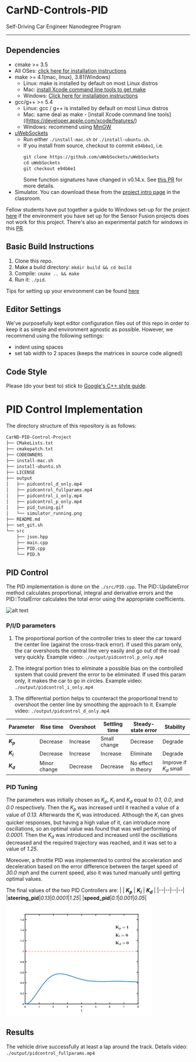 # CarND-Controls-PID
Self-Driving Car Engineer Nanodegree Program

---

[//]: # (Image References)

[simulator]: ./output/simulator_running.png "Simulator"
[tuning]: ./output/pid_tuning.gif "tuning"

## Dependencies

* cmake >= 3.5
 * All OSes: [click here for installation instructions](https://cmake.org/install/)
* make >= 4.1(mac, linux), 3.81(Windows)
  * Linux: make is installed by default on most Linux distros
  * Mac: [install Xcode command line tools to get make](https://developer.apple.com/xcode/features/)
  * Windows: [Click here for installation instructions](http://gnuwin32.sourceforge.net/packages/make.htm)
* gcc/g++ >= 5.4
  * Linux: gcc / g++ is installed by default on most Linux distros
  * Mac: same deal as make - [install Xcode command line tools]((https://developer.apple.com/xcode/features/)
  * Windows: recommend using [MinGW](http://www.mingw.org/)
* [uWebSockets](https://github.com/uWebSockets/uWebSockets)
  * Run either `./install-mac.sh` or `./install-ubuntu.sh`.
  * If you install from source, checkout to commit `e94b6e1`, i.e.
    ```
    git clone https://github.com/uWebSockets/uWebSockets 
    cd uWebSockets
    git checkout e94b6e1
    ```
    Some function signatures have changed in v0.14.x. See [this PR](https://github.com/udacity/CarND-MPC-Project/pull/3) for more details.
* Simulator. You can download these from the [project intro page](https://github.com/udacity/self-driving-car-sim/releases) in the classroom.

Fellow students have put together a guide to Windows set-up for the project [here](https://s3-us-west-1.amazonaws.com/udacity-selfdrivingcar/files/Kidnapped_Vehicle_Windows_Setup.pdf) if the environment you have set up for the Sensor Fusion projects does not work for this project. There's also an experimental patch for windows in this [PR](https://github.com/udacity/CarND-PID-Control-Project/pull/3).

## Basic Build Instructions

1. Clone this repo.
2. Make a build directory: `mkdir build && cd build`
3. Compile: `cmake .. && make`
4. Run it: `./pid`. 

Tips for setting up your environment can be found [here](https://classroom.udacity.com/nanodegrees/nd013/parts/40f38239-66b6-46ec-ae68-03afd8a601c8/modules/0949fca6-b379-42af-a919-ee50aa304e6a/lessons/f758c44c-5e40-4e01-93b5-1a82aa4e044f/concepts/23d376c7-0195-4276-bdf0-e02f1f3c665d)

## Editor Settings

We've purposefully kept editor configuration files out of this repo in order to
keep it as simple and environment agnostic as possible. However, we recommend
using the following settings:

* indent using spaces
* set tab width to 2 spaces (keeps the matrices in source code aligned)

## Code Style

Please (do your best to) stick to [Google's C++ style guide](https://google.github.io/styleguide/cppguide.html).

# PID Control Implementation
The directory structure of this repository is as follows:

```
CarND-PID-Control-Project
├── CMakeLists.txt
├── cmakepatch.txt
├── CODEOWNERS
├── install-mac.sh
├── install-ubuntu.sh
├── LICENSE
├── output
│   ├── pidcontrol_d_only.mp4
│   ├── pidcontrol_fullparams.mp4
│   ├── pidcontrol_i_only.mp4
│   ├── pidcontrol_p_only.mp4
│   ├── pid_tuning.gif
│   └── simulator_running.png
├── README.md
├── set_git.sh
└── src
    ├── json.hpp
    ├── main.cpp
    ├── PID.cpp
    └── PID.h
```

## PID Control
The PID implementation is done on the `./src/PID.cpp`. The PID::UpdateError method calculates proportional, integral and derivative errors and the PID::TotalError calculates the total error using the appropriate coefficients.

![alt text][simulator]

### P/I/D parameters

1. The proportional portion of the controller tries to steer the car toward the center line (against the cross-track error). If used this param only, the car overshoots the central line very easily and go out of the road very quickly. Example video: `./output/pidcontrol_p_only.mp4 `

2. The integral portion tries to eliminate a possible bias on the controlled system that could prevent the error to be eliminated. If used this param only, it makes the car to go in circles. Example video: `./output/pidcontrol_i_only.mp4 `

3. The differential portion helps to counteract the proportional trend to overshoot the center line by smoothing the approach to it. Example video: `./output/pidcontrol_d_only.mp4 `

| **Parameter** | **Rise time** | **Overshoot** | **Settling time**  | **Steady-state** **error**  | **Stability** |
|--|--|--|--|--|--|
| _**K<sub>p</sub>**_  |  Decrease   |  Increase   |  Small change    |  Decrease   |  Degrade   |
| _**K<sub>i</sub>**_  |  Decrease   |  Increase   |  Increase    |  Eliminate   |  Degrade   |
| _**K<sub>d</sub>**_  |  Minor change   |  Decrease   |  Decrease    |  No effect in theory   |  Improve if _K<sub>d</sub>_ small   |


### PID Tuning

The parameters was initially chosen as _K<sub>p</sub>_, _K<sub>i</sub>_ and _K<sub>d</sub>_ equal to _0.1_, _0.0_, and _0.0_ respectively. Then the _K<sub>p</sub>_ was increased until it reached a value of a value of _0.13_. Afterwards the _K<sub>i</sub>_ was introduced. Although the _K<sub>i</sub>_ can gives quicker responses, but having a high value of it, can introduce more oscillations, so an optimal value was found that was well performing of _0.0001_. Then the _K<sub>d</sub>_ was introduced and increased until the oscillations decreased and the required trajectory was reached, and it was set to a value of _1.25_.

Moreover, a throttle PID was implemented to control the acceleration and deceleration based on the error difference between the target speed of _30.0 mph_ and the current speed, also it was tuned manually until getting optimal values.

The final values of the two PID Controllers are:
| | **_K<sub>p</sub>_** | **_K<sub>i</sub>_** | **_K<sub>d</sub>_** |
|--|--|--|--|
|**steering_pid**|_0.13_|_0.0001_|_1.25_|
|**speed_pid**|_0.1_|_0.001_|_0.05_|

![alt text][tuning]

## Results

The vehicle drive successfully at least a lap around the track. 
Details video: `./output/pidcontrol_fullparams.mp4 `